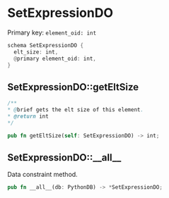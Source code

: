 # SetExpressionDO

Primary key: `element_oid: int`

```rust
schema SetExpressionDO {
  elt_size: int,
  @primary element_oid: int,
}
```
## SetExpressionDO::getEltSize

```java
/**
* @brief gets the elt size of this element.
* @return int
*/
```
```rust
pub fn getEltSize(self: SetExpressionDO) -> int;
```
## SetExpressionDO::\_\_all\_\_

Data constraint method.

```rust
pub fn __all__(db: PythonDB) -> *SetExpressionDO;
```
